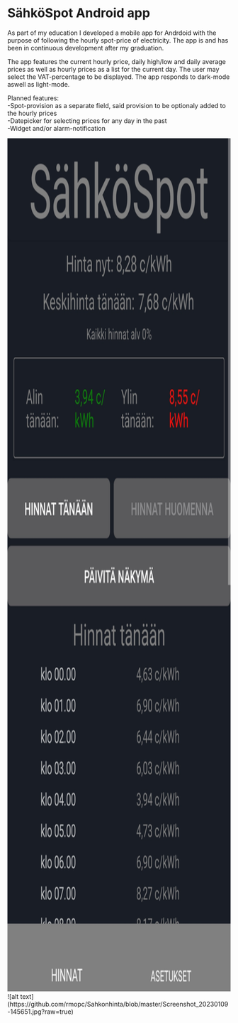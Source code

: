 # SähköSpot Android app 

As part of my education I developed a mobile app for Andrdoid with the purpose of following the hourly spot-price of electricity. The app is and has been in continuous development after my graduation.

The app features the current hourly price, daily high/low and daily average prices as well as hourly prices as a list for the current day. The user may select the VAT-percentage to be displayed. The app responds to dark-mode aswell as light-mode.

Planned features: <br /> 
-Spot-provision as a separate field, said provision to be optionaly added to the hourly prices  <br /> 
-Datepicker for selecting prices for any day in the past  <br /> 
-Widget and/or alarm-notification  <br /> 


<img src="https://github.com/rmopc/Sahkonhinta/blob/master/Screenshot_20230109-145613.jpg" width=910 height=1920>
![alt text](https://github.com/rmopc/Sahkonhinta/blob/master/Screenshot_20230109-145651.jpg?raw=true)

